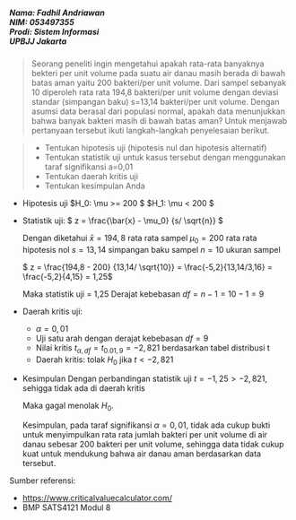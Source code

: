 ##### Nama: Fadhil Andriawan <br/> NIM: 053497355 <br> Prodi: Sistem Informasi <br> UPBJJ Jakarta

> Seorang peneliti ingin mengetahui apakah rata-rata banyaknya bekteri per unit volume pada suatu air danau masih berada di bawah batas aman yaitu 200 bakteri/per unit volume. Dari sampel sebanyak 10 diperoleh rata rata 194,8 bakteri/per unit volume dengan deviasi standar (simpangan baku) s=13,14 bakteri/per unit volume. Dengan asumsi data berasal dari populasi normal, apakah data menunjukkan bahwa banyak bakteri masih di bawah batas aman? Untuk menjawab pertanyaan tersebut ikuti langkah-langkah penyelesaian berikut.

> - Tentukan hipotesis uji (hipotesis nul dan hipotesis alternatif)
> - Tentukan statistik uji untuk kasus tersebut dengan menggunakan taraf signifikansi a=0,01
> - Tentukan daerah kritis uji
> - Tentukan kesimpulan Anda

- Hipotesis uji
  $H_0: \mu >= 200 $
  $H_1: \mu < 200 $

- Statistik uji:
  $  z = \frac{\bar{x} - \mu_0} {s/ \sqrt{n}} $

  Dengan diketahui
  $\bar{x} = 194,8$ rata rata sampel
  $\mu_0 = 200$ rata rata hipotesis nol
  $s = 13,14$ simpangan baku sampel
  $n = 10$ ukuran sampel

  $ z = \frac{194,8 - 200} {13,14/ \sqrt{10}} = \frac{-5,2}{13,14/3,16} = \frac{-5,2}{4,15} = 1,25$

  Maka statistik uji = 1,25
  Derajat kebebasan $df = n - 1 = 10-1 = 9$

- Daerah kritis uji:
  - $\alpha = 0,01$
  - Uji satu arah dengan derajat kebebasan $df = 9$
  - Nilai kritis $t_{\alpha, df} = t_{0.01 , 9} = -2,821$ berdasarkan tabel distribusi t
  - Daerah kritis: tolak $H_0$ jika $t < -2,821$

- Kesimpulan
  Dengan perbandingan statistik uji $t = -1,25 > -2,821$, sehigga tidak ada di daerah kritis

  Maka gagal menolak $H_0$.

  Kesimpulan, pada taraf signifikansi $\alpha = 0,01$, tidak ada cukup bukti untuk menyimpulkan rata rata jumlah bakteri per unit volume di air danau sebesar 200 bakteri per unit volume, sehingga data tidak cukup kuat untuk mendukung bahwa air danau aman berdasarkan data tersebut.

Sumber referensi:
- https://www.criticalvaluecalculator.com/
- BMP SATS4121 Modul 8